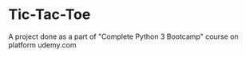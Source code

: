 # Tic-Tac-Toe
A project done as a  part of "Complete Python 3 Bootcamp" course on platform udemy.com
